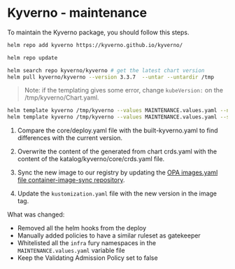 # Kyverno - maintenance

To maintain the Kyverno package, you should follow this steps.

```bash
helm repo add kyverno https://kyverno.github.io/kyverno/

helm repo update

helm search repo kyverno/kyverno # get the latest chart version
helm pull kyverno/kyverno --version 3.3.7  --untar --untardir /tmp
```

> Note: if the templating gives some error, change `kubeVersion:`  on the /tmp/kyverno/Chart.yaml.

```bash
helm template kyverno /tmp/kyverno --values MAINTENANCE.values.yaml --namespace kyverno > built-kyverno.yaml
helm template kyverno /tmp/kyverno --values MAINTENANCE.values.yaml --set crds.install=true --namespace kyverno | yq 'select(.kind == "CustomResourceDefinition")' > crds.yaml
```

1. Compare the core/deploy.yaml file with the built-kyverno.yaml to find differences with the current version.

2. Overwrite the content of the generated from chart crds.yaml with the content of the katalog/kyverno/core/crds.yaml file.

3. Sync the new image to our registry by updating the [OPA images.yaml file container-image-sync repository](https://github.com/sighupio/container-image-sync/blob/main/modules/opa/images.yml).

4. Update the `kustomization.yaml` file with the new version in the image tag.

What was changed:
- Removed all the helm hooks from the deploy
- Manually added policies to have a similar ruleset as gatekeeper
- Whitelisted all the `infra` fury namespaces in the `MAINTENANCE.values.yaml` variable file
- Keep the Validating Admission Policy set to false